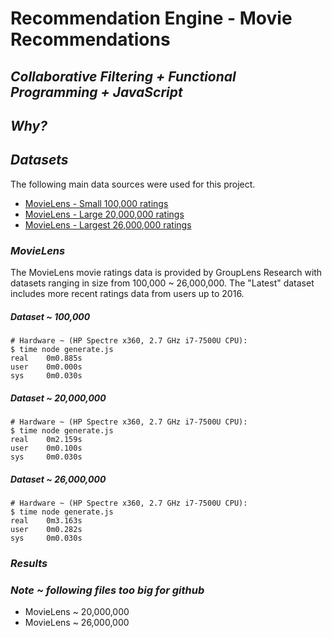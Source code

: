 # Recommendation Engine - Movie Recommendations

## *Collaborative Filtering + Functional Programming + JavaScript*


## *Why?*


## *Datasets*

The following main data sources were used for this project.

- [MovieLens - Small 100,000 ratings](http://grouplens.org/datasets/movielens/)
- [MovieLens - Large 20,000,000 ratings](http://grouplens.org/datasets/movielens/20m/)
- [MovieLens - Largest 26,000,000 ratings](http://grouplens.org/datasets/movielens/latest/)


### *MovieLens*

The MovieLens movie ratings data is provided by GroupLens Research with datasets ranging in size from 100,000 ~ 26,000,000. The "Latest" dataset includes more recent ratings data from users up to 2016.

<!-- ### *JavaScript Implementation* -->



##### *Dataset ~ 100,000*

```
# Hardware ~ (HP Spectre x360, 2.7 GHz i7-7500U CPU):
$ time node generate.js
real    0m0.885s
user    0m0.000s
sys     0m0.030s
```

##### *Dataset ~ 20,000,000*

```
# Hardware ~ (HP Spectre x360, 2.7 GHz i7-7500U CPU):
$ time node generate.js
real    0m2.159s
user    0m0.100s
sys     0m0.030s
```

##### *Dataset ~ 26,000,000*

```
# Hardware ~ (HP Spectre x360, 2.7 GHz i7-7500U CPU):
$ time node generate.js
real    0m3.163s
user    0m0.282s
sys     0m0.030s
```

### *Results*


### *Note ~ following files too big for github*

 - MovieLens ~ 20,000,000
 - MovieLens ~ 26,000,000



<!-- ## *Next Steps*

This preliminary system can be developed further in a number of way -->

